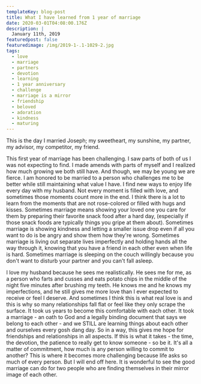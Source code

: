```yaml
---
templateKey: blog-post
title: What I have learned from 1 year of marriage
date: 2020-03-01T04:08:00.176Z
description: |
  January 11th, 2019
featuredpost: false
featuredimage: /img/2019-1-.1-1029-2.jpg
tags:
  - love
  - marriage
  - partners
  - devotion
  - learning
  - 1 year anniversary
  - challenge
  - marriage is a mirror
  - friendship
  - beloved
  - adoration
  - kindness
  - maturing
---
```

This is the day I married Joseph; my sweetheart, my sunshine, my partner, my advisor, my competitor, my friend.

This first year of marriage has been challenging. I saw parts of both of us I was not expecting to find. I made amends with parts of myself and I realized how much growing we both still have. And though, we may be young we are fierce. I am honored to be married to a person who challenges me to be better while still maintaining what value I have. I find new ways to enjoy life every day with my husband. Not every moment is filled with love, and sometimes those moments count more in the end. I think there is a lot to learn from the moments that are not rose-colored or filled with hugs and kisses. Sometimes marriage means showing your loved one you care for them by preparing their favorite snack food after a hard day, (especially if those snack foods are typically things you gripe at them about). Sometimes marriage is showing kindness and letting a smaller issue drop even if all you want to do is be angry and show them how they're wrong. Sometimes marriage is living out separate lives imperfectly and holding hands all the way through it, knowing that you have a friend in each other even when life is hard. Sometimes marriage is sleeping on the couch willingly because you don't want to disturb your partner and you can't fall asleep. 

I love my husband because he sees me realistically. He sees me for me, as a person who farts and cusses and eats potato chips in the middle of the night five minutes after brushing my teeth. He knows me and he knows my imperfections, and he still gives me more love than I ever expected to receive or feel I deserve. And sometimes I think this is what real love is and this is why so many relationships fall flat or feel like they only scrape the surface. It took us years to become this comfortable with each other. It took a marriage - an oath to God and a legally binding document that says we belong to each other - and we STILL are learning things about each other and ourselves every gosh dang day. So in a way, this gives me hope for friendships and relationships in all aspects. If this is what it takes - the time, the devotion, the patience to really get to know someone - so be it. It's all a matter of commitment, how much is any person willing to commit to another? This is where it becomes more challenging because life asks so much of every person. But I will end off here. It is wonderful to see the good marriage can do for two people who are finding themselves in their mirror image of each other.
